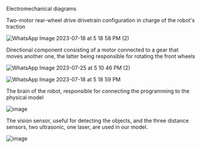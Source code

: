   Electromechanical diagrams 


Two-motor rear-wheel drive drivetrain configuration in charge of the robot's traction

![WhatsApp Image 2023-07-18 at 5 18 58 PM (2)](https://github.com/JoOoOoHHn/Future-Engineers/assets/139586946/5c950380-758c-4326-9ae6-97f30cb87041)

Directional component consisting of a motor connected to a gear that moves another one, the latter being responsible for rotating the front wheels

![WhatsApp Image 2023-07-25 at 5 10 46 PM (2)](https://github.com/JoOoOoHHn/Future-Engineers/assets/139586946/72700ba4-8c19-402a-b637-0653db38e22c)

![WhatsApp Image 2023-07-18 at 5 18 59 PM](https://github.com/JoOoOoHHn/Future-Engineers/assets/139586946/656f046d-4882-4c9c-8564-09cf84df0157)

The brain of the robot, responsible for connecting the programming to the physical model 

![image](https://github.com/JoOoOoHHn/Future-Engineers/assets/139586946/853b2af4-31a2-45d1-9460-148851b0e02b)

The vision sensor, useful for detecting the objects, and the three distance sensors, two ultrasonic, one laser, are used in our model. 

![image](https://github.com/JoOoOoHHn/Future-Engineers/assets/139586946/cdc4fc93-1e66-4fa3-b6a0-ef7d984c7b63)

